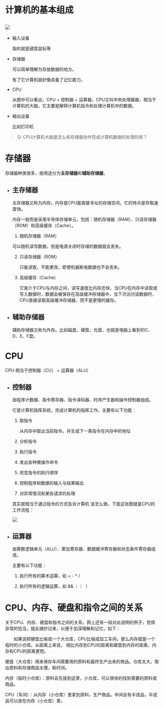 # 计算机的基本组成

## ![](D:\github\computer-basics\files\946313-20170226194019304-704311537.png)

- 输入设备

  指的就是键盘鼠标等

- 存储器

  可以简单理解为存放数据的地方。

  有了它计算机就好像具备了记忆能力。

  

- CPU

  从图中可以看出，CPU = 控制器 + 运算器，CPU又叫中央处理器器，相当于计算机的大脑，它主要是解释计算机指令和处理计算机中的数据。

- 输出设备

  比如打印机

  

> Q: CPU计算机大脑是怎么和存储器协作完成计算机数据的处理的呢？

# 存储器

存储器种类很多，按用途分为**主存储器**和**辅助存储器**。

- ## 主存储器

  主存储器又称为内存。内存是CPU能直接寻址的存储空间。它的特点是存取速度快。

  内存一般而是采用半导体存储单元，包括：随机存储器（RAM）、只读存储器（ROM）和高级缓存（Cache）。

  1.  随机存储器（RAM）

     可以随机读写数据，但是电源关闭时存储的数据就会丢失。

  2. 只读存储器（ROM）

     只能读取，不能更改，即使机器断电数据也不会丢失。

  3. 高级缓存（Cache）

     它是介于CPU与内存之间，读写速度比内存还快，当CPU在内存中读取或写入数据时，数据会被保存在高级缓冲存储器中，当下次访问该数据时，CPU直接读取高级缓冲存储器，而不是更慢的缓存。

  

- ## 辅助存储器

  辅助存储器又称为外存。比如磁盘，硬盘，光盘，也就是电脑上看到的C、D、E、F盘。

  

# CPU

CPU 相当于控制器（CU） + 运算器（ALU）

- ## 控制器

  由程序计数器、指令寄存器、指令译码器、时序产生器和操作控制器组成。

  它是计算机指挥系统，完成计算机的指挥工作。主要有以下功能：

  1. 取指令

     从内存中取出当前指令，并生成下一条指令在内存中的地址

  2. 分析指令

  3. 执行指令

  4. 发出各种微操作命令

  5. 改变指令的执行顺序

  6. 控制程序和数据的输入与结果输出

  7. 对异常情况和某些请求的处理

  其实就相当于通过指令的方式告诉计算机 该怎么做。下面这张图就是CPU的工作流程：

  ![](D:\github\computer-basics\files\946313-20170226194242960-1079308399.png)

- ## 运算器

  由算数逻辑单元（ALU）、累加寄存器、数据缓冲寄存器和状态条件寄存器组成。

  主要有以下功能：

  1. 执行所有的算术运算，如 +  -  *  /

  2. 执行所有的逻辑运算，如 &&  ｜｜  ！

     

  

# CPU、内存、硬盘和指令之间的关系

关于CPU、内存、硬盘和指令之间的关系，网上还有一段对此说明的例子，觉得非常的恰当，就此摘抄过来，以便于加深理解和记忆，如下：

　　如果说把硬盘比喻成一个大仓库，CPU比喻成加工车间，那么内存就是一个临时的小仓库。从距离上来说， 相比内存到CPU的距离和硬盘到内存的距离，内存和CPU的距离更短。

硬盘（大仓库）用来保存车间需要用的原料和最终生产出来的商品。仓库太大，取出原料和存储商品太慢，耗时间。

内存（临时小仓库）：原料会先放到这里，小仓库，可以很快的找到需要的原料或商品。

CPU（车间）：从内存（小仓库）里拿到原料，生产商品。中间会有半成品，半成品可以放在内存（小仓库）里。

 





















